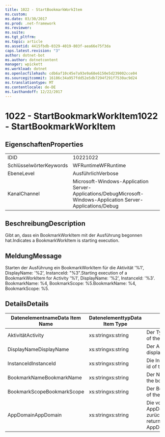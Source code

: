 ```yaml
---
title: 1022 - StartBookmarkWorkItem
ms.custom: 
ms.date: 03/30/2017
ms.prod: .net-framework
ms.reviewer: 
ms.suite: 
ms.tgt_pltfrm: 
ms.topic: article
ms.assetid: 4415fbdb-0329-4019-803f-aea66e75f3da
caps.latest.revision: "3"
author: dotnet-bot
ms.author: dotnetcontent
manager: wpickett
ms.workload: dotnet
ms.openlocfilehash: cdb6af10c45e7a93e9a68e6150e5d239002cce04
ms.sourcegitcommit: 16186c34a957fdd52e5db7294f291f7530ac9d24
ms.translationtype: MT
ms.contentlocale: de-DE
ms.lasthandoff: 12/22/2017
---
```

# <a name="1022---startbookmarkworkitem"></a><span data-ttu-id="8442c-102">1022 - StartBookmarkWorkItem</span><span class="sxs-lookup"><span data-stu-id="8442c-102">1022 - StartBookmarkWorkItem</span></span>
## <a name="properties"></a><span data-ttu-id="8442c-103">Eigenschaften</span><span class="sxs-lookup"><span data-stu-id="8442c-103">Properties</span></span>  
  
|||  
|-|-|  
|<span data-ttu-id="8442c-104">ID</span><span class="sxs-lookup"><span data-stu-id="8442c-104">ID</span></span>|<span data-ttu-id="8442c-105">1022</span><span class="sxs-lookup"><span data-stu-id="8442c-105">1022</span></span>|  
|<span data-ttu-id="8442c-106">Schlüsselwörter</span><span class="sxs-lookup"><span data-stu-id="8442c-106">Keywords</span></span>|<span data-ttu-id="8442c-107">WFRuntime</span><span class="sxs-lookup"><span data-stu-id="8442c-107">WFRuntime</span></span>|  
|<span data-ttu-id="8442c-108">Ebene</span><span class="sxs-lookup"><span data-stu-id="8442c-108">Level</span></span>|<span data-ttu-id="8442c-109">Ausführlich</span><span class="sxs-lookup"><span data-stu-id="8442c-109">Verbose</span></span>|  
|<span data-ttu-id="8442c-110">Kanal</span><span class="sxs-lookup"><span data-stu-id="8442c-110">Channel</span></span>|<span data-ttu-id="8442c-111">Microsoft-Windows-Application Server-Applications/Debug</span><span class="sxs-lookup"><span data-stu-id="8442c-111">Microsoft-Windows-Application Server-Applications/Debug</span></span>|  
  
## <a name="description"></a><span data-ttu-id="8442c-112">Beschreibung</span><span class="sxs-lookup"><span data-stu-id="8442c-112">Description</span></span>  
 <span data-ttu-id="8442c-113">Gibt an, dass ein BookmarkWorkItem mit der Ausführung begonnen hat.</span><span class="sxs-lookup"><span data-stu-id="8442c-113">Indicates a BookmarkWorkItem is starting execution.</span></span>  
  
## <a name="message"></a><span data-ttu-id="8442c-114">Meldung</span><span class="sxs-lookup"><span data-stu-id="8442c-114">Message</span></span>  
 <span data-ttu-id="8442c-115">Starten der Ausführung ein BookmarkWorkItem für die Aktivität '%1', DisplayName: '%2', InstanceId: "%3".</span><span class="sxs-lookup"><span data-stu-id="8442c-115">Starting execution of a BookmarkWorkItem for Activity '%1', DisplayName: '%2', InstanceId: '%3'.</span></span>  <span data-ttu-id="8442c-116">BookmarkName: %4, BookmarkScope: %5.</span><span class="sxs-lookup"><span data-stu-id="8442c-116">BookmarkName: %4, BookmarkScope: %5.</span></span>  
  
## <a name="details"></a><span data-ttu-id="8442c-117">Details</span><span class="sxs-lookup"><span data-stu-id="8442c-117">Details</span></span>  
  
|<span data-ttu-id="8442c-118">Datenelementname</span><span class="sxs-lookup"><span data-stu-id="8442c-118">Data Item Name</span></span>|<span data-ttu-id="8442c-119">Datenelementtyp</span><span class="sxs-lookup"><span data-stu-id="8442c-119">Data Item Type</span></span>|<span data-ttu-id="8442c-120">Beschreibung</span><span class="sxs-lookup"><span data-stu-id="8442c-120">Description</span></span>|  
|--------------------|--------------------|-----------------|  
|<span data-ttu-id="8442c-121">Aktivität</span><span class="sxs-lookup"><span data-stu-id="8442c-121">Activity</span></span>|<span data-ttu-id="8442c-122">xs:string</span><span class="sxs-lookup"><span data-stu-id="8442c-122">xs:string</span></span>|<span data-ttu-id="8442c-123">Der Typname der Aktivität.</span><span class="sxs-lookup"><span data-stu-id="8442c-123">The type name of the activity.</span></span>|  
|<span data-ttu-id="8442c-124">DisplayName</span><span class="sxs-lookup"><span data-stu-id="8442c-124">DisplayName</span></span>|<span data-ttu-id="8442c-125">xs:string</span><span class="sxs-lookup"><span data-stu-id="8442c-125">xs:string</span></span>|<span data-ttu-id="8442c-126">Der Anzeigename der Aktivität.</span><span class="sxs-lookup"><span data-stu-id="8442c-126">The display name of the activity.</span></span>|  
|<span data-ttu-id="8442c-127">InstanceId</span><span class="sxs-lookup"><span data-stu-id="8442c-127">InstanceId</span></span>|<span data-ttu-id="8442c-128">xs:string</span><span class="sxs-lookup"><span data-stu-id="8442c-128">xs:string</span></span>|<span data-ttu-id="8442c-129">Die Instanz-ID der Aktivität.</span><span class="sxs-lookup"><span data-stu-id="8442c-129">The instance id of the activity.</span></span>|  
|<span data-ttu-id="8442c-130">BookmarkName</span><span class="sxs-lookup"><span data-stu-id="8442c-130">BookmarkName</span></span>|<span data-ttu-id="8442c-131">xs:string</span><span class="sxs-lookup"><span data-stu-id="8442c-131">xs:string</span></span>|<span data-ttu-id="8442c-132">Der Name des Lesezeichens.</span><span class="sxs-lookup"><span data-stu-id="8442c-132">The name of the bookmark.</span></span>|  
|<span data-ttu-id="8442c-133">BookmarkScope</span><span class="sxs-lookup"><span data-stu-id="8442c-133">BookmarkScope</span></span>|<span data-ttu-id="8442c-134">xs:string</span><span class="sxs-lookup"><span data-stu-id="8442c-134">xs:string</span></span>|<span data-ttu-id="8442c-135">Der Bereich des Lesezeichens.</span><span class="sxs-lookup"><span data-stu-id="8442c-135">The scope of the bookmark.</span></span>|  
|<span data-ttu-id="8442c-136">AppDomain</span><span class="sxs-lookup"><span data-stu-id="8442c-136">AppDomain</span></span>|<span data-ttu-id="8442c-137">xs:string</span><span class="sxs-lookup"><span data-stu-id="8442c-137">xs:string</span></span>|<span data-ttu-id="8442c-138">Die von AppDomain.CurrentDomain.FriendlyName zurückgegebene Zeichenfolge.</span><span class="sxs-lookup"><span data-stu-id="8442c-138">The string returned by AppDomain.CurrentDomain.FriendlyName.</span></span>|
